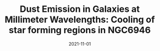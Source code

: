 ---
title: "Dust Emission in Galaxies at Millimeter Wavelengths: Cooling of star forming regions in NGC6946"
collection: "publications"
category: "co_papers"
permalink: /publications/2021arXiv211103844E
link: https://ui.adsabs.harvard.edu/abs/2021arXiv211103844E/abstract
date: 2021-11-01
venue: "arXiv e-prints"
citation: "Gianfagna, G., De Petris, M., Yepes, G., et al. (2021), Monthly Notices of the Royal Astronomical Society, 502, 5115."
---
